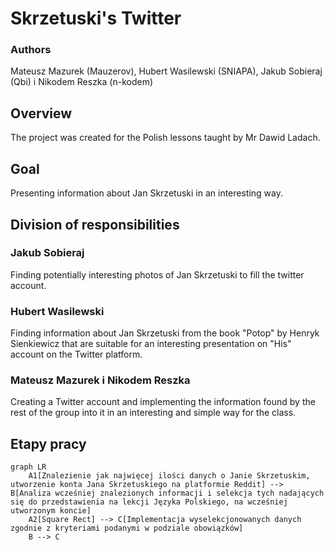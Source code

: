 # Skrzetuski's Twitter

### Authors
Mateusz Mazurek (Mauzerov), Hubert Wasilewski (SNIAPA), Jakub Sobieraj (Qbi) i Nikodem Reszka (n-kodem)

## Overview
The project was created for the Polish lessons taught by Mr Dawid Ladach.

## Goal
Presenting information about Jan Skrzetuski in an interesting way.

## Division of responsibilities
### Jakub Sobieraj
Finding potentially interesting photos of Jan Skrzetuski to fill the twitter account.

### Hubert Wasilewski
Finding information about Jan Skrzetuski from the book "Potop" by Henryk Sienkiewicz that are 
suitable for an interesting presentation on "His" account on the Twitter platform.

### Mateusz Mazurek i Nikodem Reszka
Creating a Twitter account and implementing the information found by the rest of the group 
into it in an interesting and simple way for the class.

## Etapy pracy
```mermaid
graph LR
    A1[Znalezienie jak najwięcej ilości danych o Janie Skrzetuskim, utworzenie konta Jana Skrzetuskiego na platformie Reddit] --> B[Analiza wcześniej znalezionych informacji i selekcja tych nadających się do przedstawienia na lekcji Języka Polskiego, na wcześniej utworzonym koncie]
    A2[Square Rect] --> C[Implementacja wyselekcjonowanych danych zgodnie z kryteriami podanymi w podziale obowiązków]
    B --> C
```
